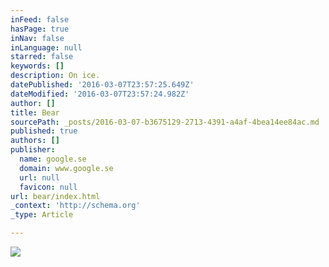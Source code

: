 ```yaml
---
inFeed: false
hasPage: true
inNav: false
inLanguage: null
starred: false
keywords: []
description: On ice.
datePublished: '2016-03-07T23:57:25.649Z'
dateModified: '2016-03-07T23:57:24.982Z'
author: []
title: Bear
sourcePath: _posts/2016-03-07-b3675129-2713-4391-a4af-4bea14ee84ac.md
published: true
authors: []
publisher:
  name: google.se
  domain: www.google.se
  url: null
  favicon: null
url: bear/index.html
_context: 'http://schema.org'
_type: Article

---
```

![](https://www.twinsy.no/wp-content/uploads/2013/11/polarbear.jpg)